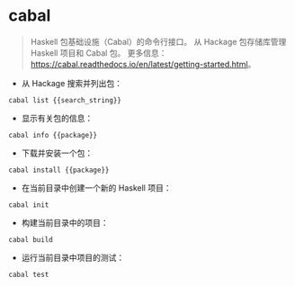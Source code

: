 # cabal

> Haskell 包基础设施（Cabal）的命令行接口。
> 从 Hackage 包存储库管理 Haskell 项目和 Cabal 包。
> 更多信息：<https://cabal.readthedocs.io/en/latest/getting-started.html>。

- 从 Hackage 搜索并列出包：

`cabal list {{search_string}}`

- 显示有关包的信息：

`cabal info {{package}}`

- 下载并安装一个包：

`cabal install {{package}}`

- 在当前目录中创建一个新的 Haskell 项目：

`cabal init`

- 构建当前目录中的项目：

`cabal build`

- 运行当前目录中项目的测试：

`cabal test`